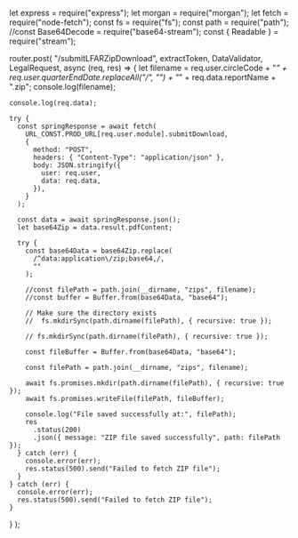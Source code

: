 let express = require("express");
let morgan = require("morgan");
let fetch = require("node-fetch");
const fs = require("fs");
const path = require("path");
//const Base64Decode = require("base64-stream");
const { Readable } = require("stream");


router.post(
  "/submitLFARZipDownload",
  extractToken,
  DataValidator,
  LegalRequest,
  async (req, res) => {
    let filename =
      req.user.circleCode +
      "_" +
      req.user.quarterEndDate.replaceAll("/", "") +
      "_" +
      req.data.reportName +
      ".zip";
    console.log(filename);

    console.log(req.data);

    try {
      const springResponse = await fetch(
        URL_CONST.PROD_URL[req.user.module].submitDownload,
        {
          method: "POST",
          headers: { "Content-Type": "application/json" },
          body: JSON.stringify({
            user: req.user,
            data: req.data,
          }),
        }
      );

      const data = await springResponse.json();
      let base64Zip = data.result.pdfContent;

      try {
        const base64Data = base64Zip.replace(
          /^data:application\/zip;base64,/,
          ""
        );

        //const filePath = path.join(__dirname, "zips", filename);
        //const buffer = Buffer.from(base64Data, "base64");

        // Make sure the directory exists
        //  fs.mkdirSync(path.dirname(filePath), { recursive: true });

        // fs.mkdirSync(path.dirname(filePath), { recursive: true });

        const fileBuffer = Buffer.from(base64Data, "base64");

        const filePath = path.join(__dirname, "zips", filename);

        await fs.promises.mkdir(path.dirname(filePath), { recursive: true });
        await fs.promises.writeFile(filePath, fileBuffer);

        console.log("File saved successfully at:", filePath);
        res
          .status(200)
          .json({ message: "ZIP file saved successfully", path: filePath });
      } catch (err) {
        console.error(err);
        res.status(500).send("Failed to fetch ZIP file");
      }
    } catch (err) {
      console.error(err);
      res.status(500).send("Failed to fetch ZIP file");
    }
  }
);
